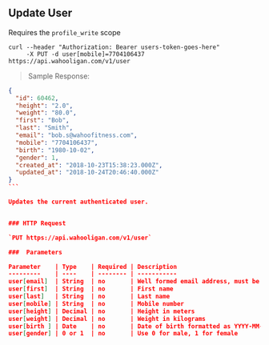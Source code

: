 ## Update User

Requires the `profile_write` scope

```shell
curl --header "Authorization: Bearer users-token-goes-here"
     -X PUT -d user[mobile]=7704106437 https://api.wahooligan.com/v1/user
```

> Sample Response:

``````json
{
  "id": 60462,
  "height": "2.0",
  "weight": "80.0",
  "first": "Bob",
  "last": "Smith",
  "email": "bob.s@wahoofitness.com",
  "mobile": "7704106437",
  "birth": "1980-10-02",
  "gender": 1,
  "created_at": "2018-10-23T15:38:23.000Z",
  "updated_at": "2018-10-24T20:46:40.000Z"
}
```

Updates the current authenticated user.


### HTTP Request

`PUT https://api.wahooligan.com/v1/user`

###  Parameters

Parameter    | Type    | Required | Description
---------    | ----    | -------- | -----------
user[email]  | String  | no       | Well formed email address, must be unique in the system
user[first]  | String  | no       | First name
user[last]   | String  | no       | Last name
user[mobile] | String  | no       | Mobile number
user[height] | Decimal | no       | Height in meters
user[weight] | Decimal | no       | Weight in kilograms
user[birth ] | Date    | no       | Date of birth formatted as YYYY-MM-DD
user[gender] | 0 or 1  | no       | Use 0 for male, 1 for female



